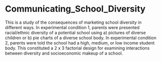 # Communicating_School_Diversity
This is a study of the consequences of marketing school diversity in different ways.  In experimental condition 1, parents were presented racial/ethnic diversity of a potential school using a) pictures of diverse children or b) pie charts of a diverse school body.  In experimental condition 2, parents were told the school had a high, medium, or low income student body.  This constituted a 2 x 3 factorial design for examining interactions between diversity and socioeconomic makeup of a school. 
